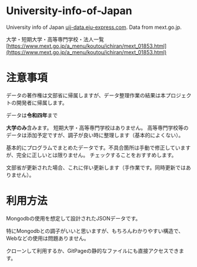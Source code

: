 # University-info-of-Japan
University info of Japan [uij-data.eju-express.com](https://uij-data.eju-express.com/). Data from mext.go.jp.



大学・短期大学・高等専門学校・法人一覧
[https://www.mext.go.jp/a_menu/koutou/ichiran/mext_01853.html](https://www.mext.go.jp/a_menu/koutou/ichiran/mext_01853.html)

# 注意事項

データの著作権は文部省に帰属しますが、データ整理作業の結果は本プロジェクトの開発者に帰属します。

データは**令和四年**まで

**大学のみ**含みます。
短期大学・高等専門学校はありません。
高等専門学校等のデータは添加予定ですが、調子が良い時に整理します（基本的によくない）。

基本的にプログラムでまとめたデータです。不具合箇所は手動で修正していますが、完全に正しいとは限りません。
チェックすることをおすすめします。

文部省が更新された場合、これに伴い更新します（手作業です。同時更新ではありません）。

# 利用方法

Mongodbの使用を想定して設計されたJSONデータです。

特にMongodbとの調子がいいと思いますが、もちろんわかりやすい構造で、Webなどの使用は問題ありません。

クローンして利用するか、GitPageの静的なファイルにも直接アクセスできます。



